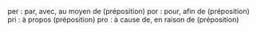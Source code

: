per :   par, avec, au moyen de (préposition)
por :   pour, afin de (préposition)
pri :   à propos (préposition)
pro :   à cause de, en raison de (préposition)

